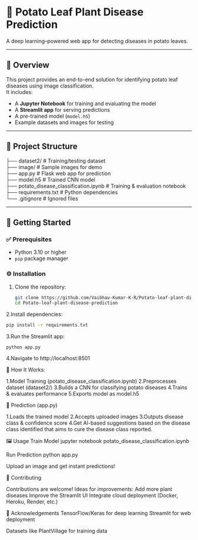 # 🍃 Potato Leaf Plant Disease Prediction

A deep learning–powered web app for detecting diseases in potato leaves.

---

## 📌 Overview

This project provides an end-to-end solution for identifying potato leaf diseases using image classification.  
It includes:
- A **Jupyter Notebook** for training and evaluating the model
- A **Streamlit app** for serving predictions
- A pre-trained model (`model.h5`)
- Example datasets and images for testing

---

## 📂 Project Structure

├── dataset2/ # Training/testing dataset <br>
├── image/ # Sample images for demo <br>
├── app.py # Flask web app for prediction <br>
├── model.h5 # Trained CNN model <br>
├── potato_disease_classification.ipynb # Training & evaluation notebook <br>
├── requirements.txt # Python dependencies <br>
└── .gitignore # Ignored files <br>


---

## 🚀 Getting Started

### ✅ Prerequisites
- Python 3.10 or higher
- `pip` package manager

### ⚙️ Installation

1. Clone the repository:
   ```bash
   git clone https://github.com/Vaibhav-Kumar-K-R/Potato-leaf-plant-disease-prediction.git
   cd Potato-leaf-plant-disease-prediction
   
2.Install dependencies:
```bash
pip install -r requirements.txt
```

3.Run the Streamlit app:
```
python app.py
```

4.Navigate to http://localhost:8501

🧠 How It Works:

1.Model Training (potato_disease_classification.ipynb)
2.Preprocesses dataset (dataset2/)
3.Builds a CNN for classifying potato diseases
4.Trains & evaluates performance
5.Exports model as model.h5

🔹 Prediction (app.py)

1.Loads the trained model
2.Accepts uploaded images
3.Outputs disease class & confidence score
4.Get AI-based suggestions based on the disease class identified that aims to cure the disease class reported.

🖼️ Usage
Train Model
jupyter notebook potato_disease_classification.ipynb

Run Prediction
python app.py


Upload an image and get instant predictions!

🤝 Contributing

Contributions are welcome!
Ideas for improvements:
Add more plant diseases
Improve the Streamlit UI
Integrate cloud deployment (Docker, Heroku, Render, etc.)

🙏 Acknowledgements
TensorFlow/Keras for deep learning
Streamlit for web deployment

Datasets like PlantVillage for training data

